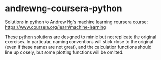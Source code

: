 # andrewng-coursera-python
Solutions in python to Andrew Ng's machine learning coursera course: https://www.coursera.org/learn/machine-learning

These python solutions are designed to mimic but not replicate the original exercises.
In particular, naming conventions will stick close to the original (even if these names are not great), and the calculation functions
should line up closely, but some plotting functions will be omitted.
